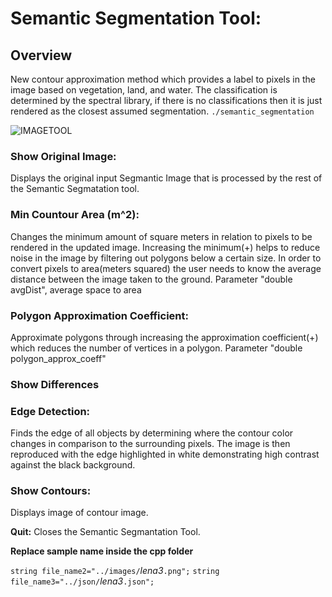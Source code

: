 # Semantic Segmentation Tool: 
## Overview
New contour approximation method which provides a label to pixels in the image based on vegetation, land, and water. The classification is determined by the spectral library, if there is no classifications then it is just rendered as the closest assumed segmentation.
`./semantic_segmentation`

![IMAGETOOL](../images/semantic1)

### Show Original Image:
Displays the original input Segmantic Image that is processed by the rest of the Semantic Segmatation tool.

### Min Countour Area (m^2):
Changes the minimum amount of square meters in relation to pixels to be rendered in the updated image. Increasing the minimum(+) helps to reduce noise in the image by filtering out polygons below a certain size.
In order to convert pixels to area(meters squared) the user needs to know the average distance between the image taken to the ground. Parameter "double avgDist", average space to area

### Polygon Approximation Coefficient:
Approximate polygons through increasing the approximation coefficient(+) which reduces the number of vertices in a polygon.
Parameter "double polygon_approx_coeff"


### Show Differences


### Edge Detection: 
Finds the edge of all objects by determining where the contour color changes in comparison to the surrounding pixels. The image is then reproduced with the edge highlighted in white demonstrating high contrast against the black background.


### Show Contours:
Displays image of contour image.

**Quit:**
Closes the Semantic Segmantation Tool.

**Replace sample name inside the cpp folder**

  `string file_name2="../images/`*lena3*`.png";`
  `string file_name3="../json/`*lena3*`.json";`

